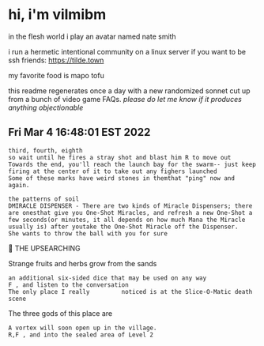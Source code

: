 # hi, i'm vilmibm

in the flesh world i play an avatar named nate smith

i run a hermetic intentional community on a linux server if you want to be ssh friends: https://tilde.town

my favorite food is mapo tofu

this readme regenerates once a day with a new randomized sonnet cut up from a bunch of video game FAQs.
_please do let me know if it produces anything objectionable_

## Fri Mar  4 16:48:01 EST 2022

    third, fourth, eighth
    so wait until he fires a stray shot and blast him R to move out
    Towards the end, you'll reach the launch bay for the swarm-- just keep firing at the center of it to take out any fighers launched
    Some of these marks have weird stones in themthat "ping" now and again.
    
    the patterns of soil
    DMIRACLE DISPENSER - There are two kinds of Miracle Dispensers; there are onesthat give you One-Shot Miracles, and refresh a new One-Shot a few seconds(or minutes, it all depends on how much Mana the Miracle usually is) after youtake the One-Shot Miracle off the Dispenser.
    She wants to throw the ball with you for sure
      THE UPSEARCHING  Strange fruits and herbs grow from the sands
    
    an additional six-sided dice that may be used on any way
    F , and listen to the conversation
    The only place I really 		noticed is at the Slice-O-Matic death scene
      The three gods of this place are
    
    A vortex will soon open up in the village.
    R,F , and into the sealed area of Level 2

